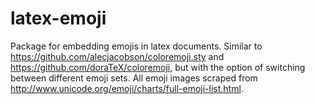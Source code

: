 # latex-emoji
Package for embedding emojis in latex documents. Similar to https://github.com/alecjacobson/coloremoji.sty and https://github.com/doraTeX/coloremoji, but with the option of switching between different emoji sets. All emoji images scraped from http://www.unicode.org/emoji/charts/full-emoji-list.html.
